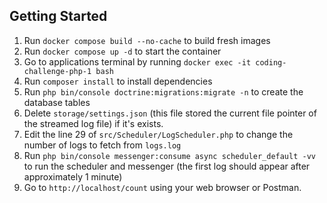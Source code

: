 ## Getting Started

1. Run `docker compose build --no-cache` to build fresh images
2. Run `docker compose up -d` to start the container
3. Go to applications terminal by running `docker exec -it coding-challenge-php-1 bash` 
4. Run `composer install` to install dependencies
5. Run `php bin/console doctrine:migrations:migrate -n` to create the database tables 
6. Delete `storage/settings.json` (this file stored the current file pointer of the streamed log file) if it's exists.
7. Edit the line 29 of `src/Scheduler/LogScheduler.php` to change the number of logs to fetch from `logs.log`
8. Run `php bin/console messenger:consume async scheduler_default -vv` to run the scheduler and messenger (the first log should appear after approximately 1 minute)
9. Go to `http://localhost/count` using your web browser or Postman.
